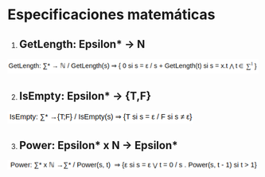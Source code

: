 # Especificaciones matemáticas

1.  ## GetLength: Epsilon* -> N

![getlength](index/getlength.png)

2.  ## IsEmpty: Epsilon* -> {T,F}

![isempty](index/isempty.png)


3.  ## Power: Epsilon* x N -> Epsilon*


![power](index/power.png)


